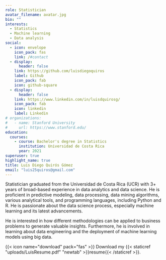 ```yaml
---
role: Statistician
avatar_filename: avatar.jpg
bio: ""
interests:
  - Statistics
  - Machine learning
  - Data analysis
social:
  - icon: envelope
    icon_pack: fas
    link: /#contact
  - display:
      header: false
    link: https://github.com/luisdiegoquiros
    label: Github
    icon_pack: fab
    icon: github-square
  - display:
      header: false
    link: https://www.linkedin.com/in/luisdquirosg/
    icon_pack: fab
    icon: linkedin
    label: Linkedin
# organizations:
#   - name: Stanford University
#     url: https://www.stanford.edu/
education:
  courses:
    - course: Bachelor's degree in Statistics
      institution: Universidad de Costa Rica
      year: 2021
superuser: true
highlight_name: true
title: Luis Diego Quirós Gómez
email: "luis25quiros@gmail.com"
---
```


Statistician graduated from the Universidad de Costa Rica (UCR) with 3+ years of broad-based experience in data analytics and data science. He is proficient in predictive modeling, data processing, data mining algorithms, various analytical tools, and programming languages, including Python and R.  He is passionate about the data science process, especially machine learning and its latest advancements. 

He is interested in how different methodologies can be applied to business problems to generate valuable insights. Furthermore, he is involved in learning about data engineering and the deployment of machine learning models using big data. 

{{< icon name="download" pack="fas" >}} Download my {{< staticref "uploads/LuisResume.pdf" "newtab" >}}resume{{< /staticref >}}.
